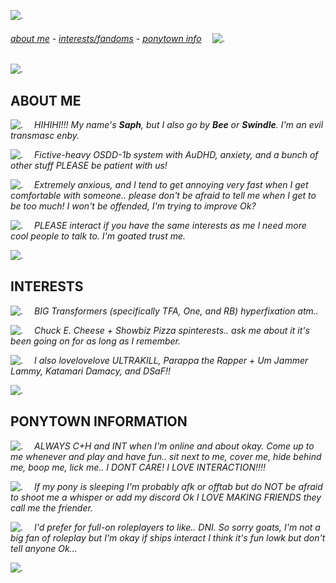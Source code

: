 ![.](https://64.media.tumblr.com/tumblr_m3ou6xlrpq1rripibo1_500.gif)

###### *[about me](#about-me)* - *[interests/fandoms](#interests)* - *[ponytown info](#ponytown-information)*  ![.](https://pixels.crd.co/assets/images/gallery52/6a977acf.gif)

 
![.](https://64.media.tumblr.com/b4330452c5e611f03fcbd94a9ae823bc/230030998d922809-e1/s400x600/2d49691e1a0a3f3f707d557b2754257ddd35bd33.gifv)

## ABOUT ME
![.](https://pixels.crd.co/assets/images/gallery87/94bf5087.gif)  *HIHIHI!!! My name's **Saph**, but I also go by **Bee** or **Swindle**. I'm an evil transmasc enby.*

![.](https://pixels.crd.co/assets/images/gallery87/90d41b90.gif)  *Fictive-heavy OSDD-1b system with AuDHD, anxiety, and a bunch of other stuff PLEASE be patient with us!*

![.](https://pixels.crd.co/assets/images/gallery87/94bf5087.gif)  *Extremely anxious, and I tend to get annoying very fast when I get comfortable with someone.. please don't be afraid to tell me when I get to be too much! I won't be offended, I'm trying to improve Ok?*

![.](https://pixels.crd.co/assets/images/gallery87/90d41b90.gif)  *PLEASE interact if you have the same interests as me I need more cool people to talk to. I'm goated trust me.*

![.](https://64.media.tumblr.com/b4330452c5e611f03fcbd94a9ae823bc/230030998d922809-e1/s400x600/2d49691e1a0a3f3f707d557b2754257ddd35bd33.gifv)

## INTERESTS
![.](https://pixels.crd.co/assets/images/gallery87/94bf5087.gif)  *BIG Transformers (specifically TFA, One, and RB) hyperfixation atm..*

![.](https://pixels.crd.co/assets/images/gallery87/90d41b90.gif)  *Chuck E. Cheese + Showbiz Pizza spinterests.. ask me about it it's been going on for as long as I remember.*

![.](https://pixels.crd.co/assets/images/gallery87/94bf5087.gif)  *I also lovelovelove ULTRAKILL, Parappa the Rapper + Um Jammer Lammy, Katamari Damacy, and DSaF!!*

![.](https://64.media.tumblr.com/b4330452c5e611f03fcbd94a9ae823bc/230030998d922809-e1/s400x600/2d49691e1a0a3f3f707d557b2754257ddd35bd33.gifv)

## PONYTOWN INFORMATION
![.](https://pixels.crd.co/assets/images/gallery87/94bf5087.gif)  *ALWAYS C+H and INT when I'm online and about okay. Come up to me whenever and play and have fun.. sit next to me, cover me, hide behind me, boop me, lick me.. I DONT CARE! I LOVE INTERACTION!!!!*

![.](https://pixels.crd.co/assets/images/gallery87/90d41b90.gif)  *If my pony is sleeping I'm probably afk or offtab but do NOT be afraid to shoot me a whisper or add my discord Ok I LOVE MAKING FRIENDS they call me the friender.*

![.](https://pixels.crd.co/assets/images/gallery87/94bf5087.gif)  *I'd prefer for full-on roleplayers to like.. DNI. So sorry goats, I'm not a big fan of roleplay but I'm okay if ships interact I think it's fun lowk but don't tell anyone Ok...*

![.](https://64.media.tumblr.com/b4330452c5e611f03fcbd94a9ae823bc/230030998d922809-e1/s400x600/2d49691e1a0a3f3f707d557b2754257ddd35bd33.gifv)
